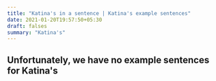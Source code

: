 ```yaml
---
title: "Katina's in a sentence | Katina's example sentences"
date: 2021-01-20T19:57:50+05:30
draft: falses
summary: "Katina's"
---
```

## Unfortunately, we have no example sentences for Katina's                 
